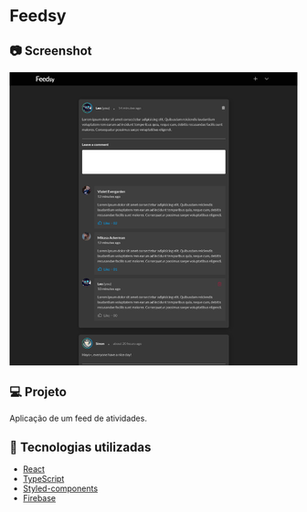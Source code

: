 # Feedsy

## 📷 Screenshot

<img src="/.github/screenshot.png" alt="screenshot" />

## 💻 Projeto
Aplicação de um feed de atividades.

## 🧪 Tecnologias utilizadas
- [React](https://reactjs.org)
- [TypeScript](https://www.typescriptlang.org/)
- [Styled-components](https://styled-components.com/)
- [Firebase](https://firebase.google.com/)

